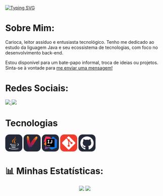 
<!--  NOME CARREGANDO -->
[![Typing SVG](https://readme-typing-svg.herokuapp.com/?color=White&size=35&center=true&vCenter=true&width=1000&lines=Hello_World!+Meu+Nome+é+Rayan+Argolo;Desenvolvedor+Java+em+Formação;+:%29)](https://git.io/typing-svg)

<h1>Sobre Mim:</h1>
<p>Carioca, leitor assíduo e entusiasta tecnológico. Tenho me dedicado ao estudo da liguagem Java e seu ecossistema de tecnologias, com foco no desenvolvimento back-end.</p>
<p>Estou disponível para um bate-papo informal, troca de ideias ou projetos. Sinta-se à vontade para <a href="https://www.linkedin.com/in/rayanargolo">me enviar uma mensagem!</a></p>

<h1>Redes Sociais:</h1>
<p>
  <a href="https://www.linkedin.com/in/rayanargolo">
    <img src="https://img.shields.io/badge/-LinkedIn-%230077B5?style=for-the-badge&logo=linkedin&logoColor=white">
  </a>
  <a href="https://www.instagram.com/rayan_argolo">
    <img src="https://img.shields.io/badge/Instagram-E4405F?style=for-the-badge&logo=instagram&logoColor=white">
  </a>
</p>

<h1>Tecnologias</h1>
<div>
   <img src="https://github.com/tandpfun/skill-icons/blob/main/icons/Java-Dark.svg" width="54px" height="54px">
   <img src="https://github.com/tandpfun/skill-icons/blob/main/icons/Maven-Dark.svg"  width="54px" height="54px">
   <img src="https://github.com/tandpfun/skill-icons/blob/main/icons/Idea-Dark.svg" width="54px" height="54px">
   <img src="https://github.com/tandpfun/skill-icons/blob/main/icons/Git.svg" width="54px" height="54px">
   <img src="https://github.com/tandpfun/skill-icons/blob/main/icons/Github-Dark.svg" width="54px" height="54px">
</div>

<h1>📊 Minhas Estatísticas:</h1>
<div align="center">
    <img  width="50.1%" src="https://github-readme-stats.vercel.app/api?username=RayanArgolo03&theme=slateorange&hide_border=true&include_all_commits=false&count_private=false"/>
    <img  width="44%" src="https://github-readme-stats.vercel.app/api/top-langs/?username=RayanArgolo03&theme=slateorange&hide_border=true&include_all_commits=false&count_private=false&layout=compact"/><br>
</div>

